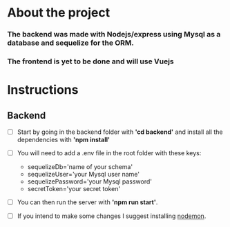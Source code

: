 # About the project

### The backend was made with **Nodejs/express** using **Mysql** as a database and **sequelize** for the ORM.
### The frontend is yet to be done and will use Vuejs

# Instructions

## Backend

- [ ] Start by going in the backend folder with **'cd backend'** and install all the dependencies with **'npm install'**

- [ ] You will need to add a .env file in the root folder with these keys:
  - sequelizeDb='name of your schema'
  - sequelizeUser='your Mysql user name'
  - sequelizePassword='your Mysql password'
  - secretToken='your secret token'

- [ ] You can then run the server with **'npm run start'**. 

- [ ] If you intend to make some changes I suggest installing [nodemon](https://www.npmjs.com/package/nodemon).
